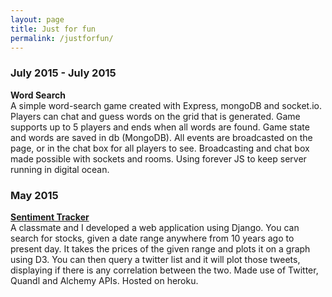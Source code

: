 ```yaml
---
layout: page
title: Just for fun
permalink: /justforfun/
---
```


<h3>July 2015 - July 2015</h3>
<b>Word Search</b>
<br>
A simple word-search game created with Express, mongoDB and socket.io. Players can chat and guess words on the grid that is generated. Game supports up to 5 players and ends when all words are found. Game state and words are saved in db (MongoDB). All events are broadcasted on the page, or in the chat box for all players to see. Broadcasting and chat box made possible with sockets and rooms. Using forever JS to keep server running in digital ocean.

<h3>May 2015</h3>
<b><a href='https://peaceful-spire-6882.herokuapp.com/'>Sentiment Tracker</a></b>
<br>
A classmate and I developed a web application using Django. You can search for stocks, given a date range anywhere from 10 years ago to present day. It takes the prices of the given range and plots it on a graph using D3. You can then query a twitter list and it will plot those tweets, displaying if there is any correlation between the two. Made use of Twitter, Quandl and Alchemy APIs. Hosted on heroku.
